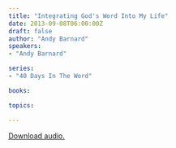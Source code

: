 ```yaml
---
title: "Integrating God's Word Into My Life"
date: 2013-09-08T06:00:00Z
draft: false
author: "Andy Barnard"
speakers:
- "Andy Barnard"

series:
- "40 Days In The Word"

books:

topics:

---
```

[Download audio.](https://s3.amazonaws.com/highway/sermons/2013_09/08_Integrating_Gods_Word.mp3)